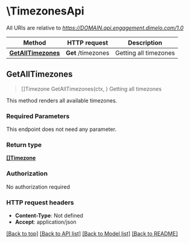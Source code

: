 # \TimezonesApi

All URIs are relative to *https://DOMAIN.api.engagement.dimelo.com/1.0*

Method | HTTP request | Description
------------- | ------------- | -------------
[**GetAllTimezones**](TimezonesApi.md#GetAllTimezones) | **Get** /timezones | Getting all timezones



## GetAllTimezones

> []Timezone GetAllTimezones(ctx, )
Getting all timezones

This method renders all available timezones.

### Required Parameters

This endpoint does not need any parameter.

### Return type

[**[]Timezone**](Timezone.md)

### Authorization

No authorization required

### HTTP request headers

- **Content-Type**: Not defined
- **Accept**: application/json

[[Back to top]](#) [[Back to API list]](../README.md#documentation-for-api-endpoints)
[[Back to Model list]](../README.md#documentation-for-models)
[[Back to README]](../README.md)

